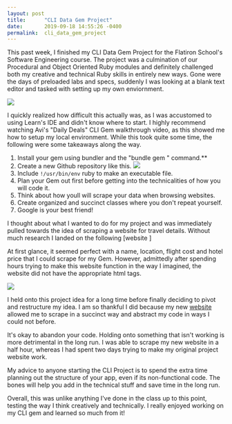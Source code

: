 ```yaml
---
layout: post
title:      "CLI Data Gem Project"
date:       2019-09-18 14:55:26 -0400
permalink:  cli_data_gem_project
---
```




This past week, I finished my CLI Data Gem Project for the Flatiron School's Software Engineering course. The project was a culmination of our Procedural and Object Oriented Ruby modules and definitely challenged both my creative and technical Ruby skills in entirely new ways.  Gone were the days of preloaded labs and specs, suddenly I was looking at a blank text editor and tasked with setting up my own enviornment.  

![](https://junkee.com/wp-content/uploads/2017/10/internship-680x439.jpg)

I quickly realized how difficult this actually was, as I was accustomed to using Learn's IDE and didn't know where to start.  I highly recommend watching Avi's "Daily Deals" CLI Gem walkthrough video, as this showed me how to setup my local environment.  While this took quite some time, the following were some takeaways along the way. 
 
1. Install your gem using bundler and the "bundle gem <project name>" command.**
1. Create a new Github repository like this.
![](https://swcarpentry.github.io/git-novice/fig/github-create-repo-03.png)
1. Include `!/usr/bin/env` ruby to make an executable file.
1. Plan your Gem out first before getting into the technicalities of how you will code it.
1. Think about how youll will scrape your data when browsing websites. 
1. Create organized and succinct classes where you don't repeat yourself.
1. Google is your best friend!

I thought about what I wanted to do for my project and was immediately pulled towards the idea of scraping a website for travel details.  Without much research I landed on the following [website ]

At first glance, it seemed perfect with a name, location, flight cost and hotel price that I could scrape for my Gem. However, admittedly after spending hours trying to make this website function in the way I imagined, the website did not have the appropriate html tags.

![](file:///Users/caitlinmajewski/Desktop/Screen%20Shot%202019-09-18%20at%202.11.08%20PM%202.png)

I held onto this project idea for a long time before finally deciding to pivot and restructure my idea.  I am so thankful I did because my new [website](https://www.builtinnyc.com/companies/best-places-to-work-nyc) allowed me to scrape in a succinct way and abstract my code in ways I could not before.   

It's okay to abandon your code. Holding onto something that isn't working is more detrimental in the long run.   I was able to scrape my new website in a half hour, whereas I had spent two days trying to make my original project website work. 

My advice to anyone starting the CLI Project is to spend the extra time planning out the structure of your app, even if its non-functional code.  The bones will help you add in the technical stuff and save time in the long run.  

Overall, this was unlike anything I've done in the class up to this point, testing the way I think creatively and technically. I really enjoyed working on my CLI gem and learned so much from it! 





